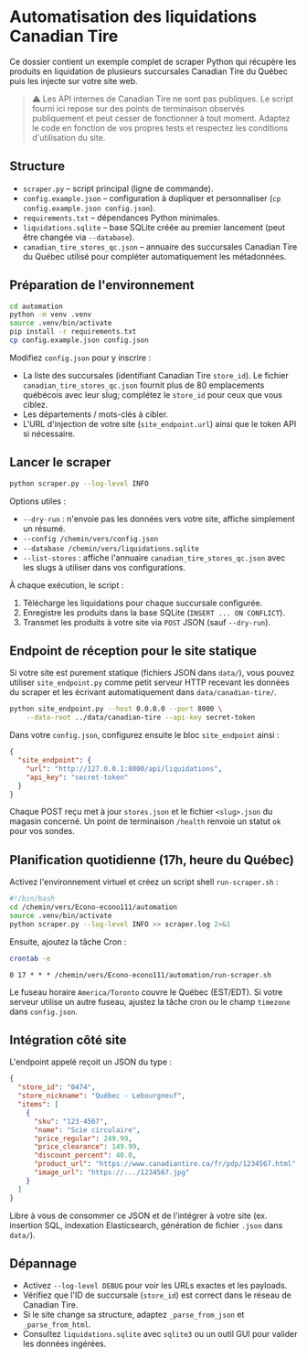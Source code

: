 # Automatisation des liquidations Canadian Tire

Ce dossier contient un exemple complet de scraper Python qui récupère les
produits en liquidation de plusieurs succursales Canadian Tire du Québec puis
les injecte sur votre site web.

> ⚠️ Les API internes de Canadian Tire ne sont pas publiques. Le script fourni
> ici repose sur des points de terminaison observés publiquement et peut cesser
> de fonctionner à tout moment. Adaptez le code en fonction de vos propres
> tests et respectez les conditions d'utilisation du site.

## Structure

- `scraper.py` – script principal (ligne de commande).
- `config.example.json` – configuration à dupliquer et personnaliser (`cp config.example.json config.json`).
- `requirements.txt` – dépendances Python minimales.
- `liquidations.sqlite` – base SQLite créée au premier lancement (peut être changée via `--database`).
- `canadian_tire_stores_qc.json` – annuaire des succursales Canadian Tire du Québec utilisé pour compléter automatiquement les métadonnées.

## Préparation de l'environnement

```bash
cd automation
python -m venv .venv
source .venv/bin/activate
pip install -r requirements.txt
cp config.example.json config.json
```

Modifiez `config.json` pour y inscrire :

- La liste des succursales (identifiant Canadian Tire `store_id`). Le fichier `canadian_tire_stores_qc.json` fournit plus de 80 emplacements québécois avec leur slug; complétez le `store_id` pour ceux que vous ciblez.
- Les départements / mots-clés à cibler.
- L'URL d'injection de votre site (`site_endpoint.url`) ainsi que le token API si nécessaire.

## Lancer le scraper

```bash
python scraper.py --log-level INFO
```

Options utiles :

- `--dry-run` : n'envoie pas les données vers votre site, affiche simplement un résumé.
- `--config /chemin/vers/config.json`
- `--database /chemin/vers/liquidations.sqlite`
- `--list-stores` : affiche l'annuaire `canadian_tire_stores_qc.json` avec les slugs à utiliser dans vos configurations.

À chaque exécution, le script :

1. Télécharge les liquidations pour chaque succursale configurée.
2. Enregistre les produits dans la base SQLite (`INSERT ... ON CONFLICT`).
3. Transmet les produits à votre site via `POST` JSON (sauf `--dry-run`).

## Endpoint de réception pour le site statique

Si votre site est purement statique (fichiers JSON dans `data/`), vous pouvez
utiliser `site_endpoint.py` comme petit serveur HTTP recevant les données du
scraper et les écrivant automatiquement dans `data/canadian-tire/`.

```bash
python site_endpoint.py --host 0.0.0.0 --port 8000 \
    --data-root ../data/canadian-tire --api-key secret-token
```

Dans votre `config.json`, configurez ensuite le bloc `site_endpoint` ainsi :

```json
{
  "site_endpoint": {
    "url": "http://127.0.0.1:8000/api/liquidations",
    "api_key": "secret-token"
  }
}
```

Chaque POST reçu met à jour `stores.json` et le fichier `<slug>.json` du magasin
concerné. Un point de terminaison `/health` renvoie un statut `ok` pour vos
sondes.

## Planification quotidienne (17h, heure du Québec)

Activez l'environnement virtuel et créez un script shell `run-scraper.sh` :

```bash
#!/bin/bash
cd /chemin/vers/Econo-econo111/automation
source .venv/bin/activate
python scraper.py --log-level INFO >> scraper.log 2>&1
```

Ensuite, ajoutez la tâche Cron :

```bash
crontab -e
```

```
0 17 * * * /chemin/vers/Econo-econo111/automation/run-scraper.sh
```

Le fuseau horaire `America/Toronto` couvre le Québec (EST/EDT). Si votre
serveur utilise un autre fuseau, ajustez la tâche cron ou le champ `timezone`
dans `config.json`.

## Intégration côté site

L'endpoint appelé reçoit un JSON du type :

```json
{
  "store_id": "0474",
  "store_nickname": "Québec - Lebourgneuf",
  "items": [
    {
      "sku": "123-4567",
      "name": "Scie circulaire",
      "price_regular": 249.99,
      "price_clearance": 149.99,
      "discount_percent": 40.0,
      "product_url": "https://www.canadiantire.ca/fr/pdp/1234567.html",
      "image_url": "https://.../1234567.jpg"
    }
  ]
}
```

Libre à vous de consommer ce JSON et de l'intégrer à votre site (ex. insertion
SQL, indexation Elasticsearch, génération de fichier `.json` dans `data/`).

## Dépannage

- Activez `--log-level DEBUG` pour voir les URLs exactes et les payloads.
- Vérifiez que l'ID de succursale (`store_id`) est correct dans le réseau de
  Canadian Tire.
- Si le site change sa structure, adaptez `_parse_from_json` et `_parse_from_html`.
- Consultez `liquidations.sqlite` avec `sqlite3` ou un outil GUI pour valider les
  données ingérées.
